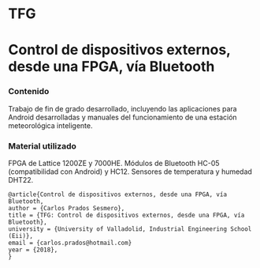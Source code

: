 # TFG
Control de dispositivos externos, desde una FPGA, vía Bluetooth
===========

### Contenido

Trabajo de fin de grado desarrollado, incluyendo las aplicaciones para Android desarrolladas y manuales del funcionamiento de una estación meteorológica inteligente.

### Material utilizado

FPGA de Lattice 1200ZE y 7000HE. Módulos de Bluetooth HC-05 (compatibilidad con Android) y HC12. Sensores de temperatura y humedad DHT22.

```
@article{Control de dispositivos externos, desde una FPGA, vía Bluetooth,
author = {Carlos Prados Sesmero},
title = {TFG: Control de dispositivos externos, desde una FPGA, vía Bluetooth},
university = {University of Valladolid, Industrial Engineering School (Eii)},
email = {carlos.prados@hotmail.com}
year = {2018},
}
```
